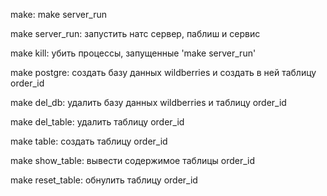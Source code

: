 


make: make server_run

make server_run: запустить натс сервер, паблиш и сервис

make kill: убить процессы, запущенные 'make server_run'

make postgre: создать базу данных wildberries и создать в ней таблицу order_id

make del_db: удалить базу данных wildberries и таблицу order_id

make del_table: удалить таблицу order_id

make table: создать таблицу order_id

make show_table: вывести содержимое таблицы order_id

make reset_table: обнулить таблицу order_id
